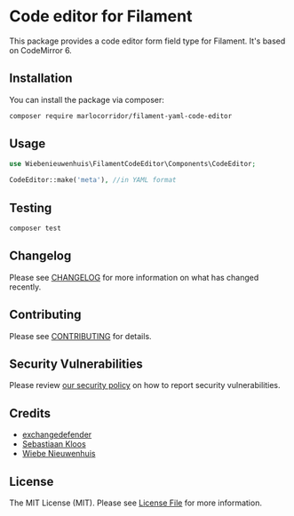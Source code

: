 # Code editor for Filament

This package provides a code editor form field type for Filament. It's based on CodeMirror 6.

## Installation

You can install the package via composer:

```bash
composer require marlocorridor/filament-yaml-code-editor
```

## Usage

```php
use Wiebenieuwenhuis\FilamentCodeEditor\Components\CodeEditor;

CodeEditor::make('meta'), //in YAML format
```

## Testing

```bash
composer test
```

## Changelog

Please see [CHANGELOG](CHANGELOG.md) for more information on what has changed recently.

## Contributing

Please see [CONTRIBUTING](https://github.com/spatie/.github/blob/main/CONTRIBUTING.md) for details.

## Security Vulnerabilities

Please review [our security policy](../../security/policy) on how to report security vulnerabilities.

## Credits

- [exchangedefender](https://github.com/exchangedefender)
- [Sebastiaan Kloos](https://github.com/SebastiaanKloos)
- [Wiebe Nieuwenhuis](https://github.com/sweebee)

## License

The MIT License (MIT). Please see [License File](LICENSE.md) for more information.
